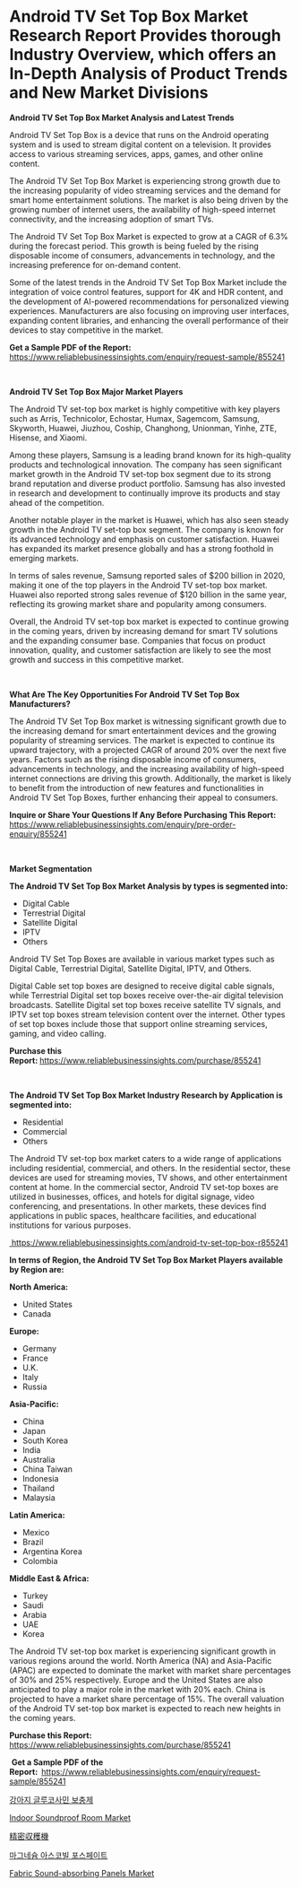 <p><h1>Android TV Set Top Box Market Research Report Provides thorough Industry Overview, which offers an In-Depth Analysis of Product Trends and New Market Divisions</h1></p><p><strong>Android TV Set Top Box Market Analysis and Latest Trends</strong></p>
<p><p>Android TV Set Top Box is a device that runs on the Android operating system and is used to stream digital content on a television. It provides access to various streaming services, apps, games, and other online content.</p><p>The Android TV Set Top Box Market is experiencing strong growth due to the increasing popularity of video streaming services and the demand for smart home entertainment solutions. The market is also being driven by the growing number of internet users, the availability of high-speed internet connectivity, and the increasing adoption of smart TVs.</p><p>The Android TV Set Top Box Market is expected to grow at a CAGR of 6.3% during the forecast period. This growth is being fueled by the rising disposable income of consumers, advancements in technology, and the increasing preference for on-demand content.</p><p>Some of the latest trends in the Android TV Set Top Box Market include the integration of voice control features, support for 4K and HDR content, and the development of AI-powered recommendations for personalized viewing experiences. Manufacturers are also focusing on improving user interfaces, expanding content libraries, and enhancing the overall performance of their devices to stay competitive in the market.</p></p>
<p><strong>Get a Sample PDF of the Report:&nbsp;</strong> <a href="https://www.reliablebusinessinsights.com/enquiry/request-sample/855241">https://www.reliablebusinessinsights.com/enquiry/request-sample/855241</a></p>
<p>&nbsp;</p>
<p><strong>Android TV Set Top Box Major Market Players</strong></p>
<p><p>The Android TV set-top box market is highly competitive with key players such as Arris, Technicolor, Echostar, Humax, Sagemcom, Samsung, Skyworth, Huawei, Jiuzhou, Coship, Changhong, Unionman, Yinhe, ZTE, Hisense, and Xiaomi. </p><p>Among these players, Samsung is a leading brand known for its high-quality products and technological innovation. The company has seen significant market growth in the Android TV set-top box segment due to its strong brand reputation and diverse product portfolio. Samsung has also invested in research and development to continually improve its products and stay ahead of the competition. </p><p>Another notable player in the market is Huawei, which has also seen steady growth in the Android TV set-top box segment. The company is known for its advanced technology and emphasis on customer satisfaction. Huawei has expanded its market presence globally and has a strong foothold in emerging markets.</p><p>In terms of sales revenue, Samsung reported sales of $200 billion in 2020, making it one of the top players in the Android TV set-top box market. Huawei also reported strong sales revenue of $120 billion in the same year, reflecting its growing market share and popularity among consumers.</p><p>Overall, the Android TV set-top box market is expected to continue growing in the coming years, driven by increasing demand for smart TV solutions and the expanding consumer base. Companies that focus on product innovation, quality, and customer satisfaction are likely to see the most growth and success in this competitive market.</p></p>
<p>&nbsp;</p>
<p><strong>What Are The Key Opportunities For Android TV Set Top Box Manufacturers?</strong></p>
<p><p>The Android TV Set Top Box market is witnessing significant growth due to the increasing demand for smart entertainment devices and the growing popularity of streaming services. The market is expected to continue its upward trajectory, with a projected CAGR of around 20% over the next five years. Factors such as the rising disposable income of consumers, advancements in technology, and the increasing availability of high-speed internet connections are driving this growth. Additionally, the market is likely to benefit from the introduction of new features and functionalities in Android TV Set Top Boxes, further enhancing their appeal to consumers.</p></p>
<p><strong>Inquire or Share Your Questions If Any Before Purchasing This Report:</strong> <a href="https://www.reliablebusinessinsights.com/enquiry/pre-order-enquiry/855241">https://www.reliablebusinessinsights.com/enquiry/pre-order-enquiry/855241</a></p>
<p>&nbsp;</p>
<p><strong>Market Segmentation</strong></p>
<p><strong>The Android TV Set Top Box Market Analysis by types is segmented into:</strong></p>
<p><ul><li>Digital Cable</li><li>Terrestrial Digital</li><li>Satellite Digital</li><li>IPTV</li><li>Others</li></ul></p>
<p><p>Android TV Set Top Boxes are available in various market types such as Digital Cable, Terrestrial Digital, Satellite Digital, IPTV, and Others. </p><p>Digital Cable set top boxes are designed to receive digital cable signals, while Terrestrial Digital set top boxes receive over-the-air digital television broadcasts. Satellite Digital set top boxes receive satellite TV signals, and IPTV set top boxes stream television content over the internet. Other types of set top boxes include those that support online streaming services, gaming, and video calling.</p></p>
<p><strong>Purchase this Report:&nbsp;</strong><a href="https://www.reliablebusinessinsights.com/purchase/855241">https://www.reliablebusinessinsights.com/purchase/855241</a></p>
<p>&nbsp;</p>
<p><strong>The Android TV Set Top Box Market Industry Research by Application is segmented into:</strong></p>
<p><ul><li>Residential</li><li>Commercial</li><li>Others</li></ul></p>
<p><p>The Android TV set-top box market caters to a wide range of applications including residential, commercial, and others. In the residential sector, these devices are used for streaming movies, TV shows, and other entertainment content at home. In the commercial sector, Android TV set-top boxes are utilized in businesses, offices, and hotels for digital signage, video conferencing, and presentations. In other markets, these devices find applications in public spaces, healthcare facilities, and educational institutions for various purposes.</p></p>
<p><a href="https://www.reliablebusinessinsights.com/android-tv-set-top-box-r855241">&nbsp;https://www.reliablebusinessinsights.com/android-tv-set-top-box-r855241</a></p>
<p><strong>In terms of Region, the Android TV Set Top Box Market Players available by Region are:</strong></p>
<p>
    <p> <strong> North America: </strong>
        <ul>
            <li>United States</li>
            <li>Canada</li>
        </ul>
        </p> 
    <p> <strong> Europe: </strong>
        <ul>
            <li>Germany</li>
            <li>France</li>
            <li>U.K.</li>
            <li>Italy</li>
            <li>Russia</li>
        </ul>
        </p> 
    <p> <strong> Asia-Pacific: </strong>
        <ul>
            <li>China</li>
            <li>Japan</li>
            <li>South Korea</li>
            <li>India</li>
            <li>Australia</li>
            <li>China Taiwan</li>
            <li>Indonesia</li>
            <li>Thailand</li>
            <li>Malaysia</li>
        </ul>
        </p> 
    <p> <strong> Latin America: </strong>
        <ul>
            <li>Mexico</li>
            <li>Brazil</li>
            <li>Argentina Korea</li>
            <li>Colombia</li>
        </ul>
        </p> 
    <p> <strong> Middle East & Africa: </strong>
        <ul>
            <li>Turkey</li>
            <li>Saudi</li>
            <li>Arabia</li>
            <li>UAE</li>
            <li>Korea</li>
        </ul>
    </p>
    </p>
<p><p>The Android TV set-top box market is experiencing significant growth in various regions around the world. North America (NA) and Asia-Pacific (APAC) are expected to dominate the market with market share percentages of 30% and 25% respectively. Europe and the United States are also anticipated to play a major role in the market with 20% each. China is projected to have a market share percentage of 15%. The overall valuation of the Android TV set-top box market is expected to reach new heights in the coming years.</p></p>
<p><strong>Purchase this Report: </strong><a href="https://www.reliablebusinessinsights.com/purchase/855241">https://www.reliablebusinessinsights.com/purchase/855241</a></p>
<p>&nbsp;<strong>Get a Sample PDF of the Report:&nbsp;&nbsp;</strong><a href="https://www.reliablebusinessinsights.com/enquiry/request-sample/855241">https://www.reliablebusinessinsights.com/enquiry/request-sample/855241</a></p>
<p><strong></strong></p>
<p><p><a href="https://github.com/vsn7qpua81q/Market-Research-Report-List-2/blob/main/7222576155869.md">강아지 글루코사민 보충제</a></p><p><a href="https://github.com/mharielmesa/Market-Research-Report-List-3/blob/main/indoor-soundproof-room-market.md">Indoor Soundproof Room Market</a></p><p><a href="https://github.com/LuzHills1972/Market-Research-Report-List-1/blob/main/5648151146909.md">精密収穫機</a></p><p><a href="https://github.com/Elenrrera7685/Market-Research-Report-List-2/blob/main/6971471155870.md">마그네슘 아스코빌 포스페이트</a></p><p><a href="https://github.com/moyahfrancoestellec51j635wcx/Market-Research-Report-List-3/blob/main/fabric-sound-absorbing-panels-market.md">Fabric Sound-absorbing Panels Market</a></p></p>